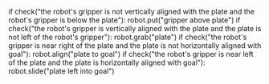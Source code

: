 

if check("the robot's gripper is not vertically aligned with the plate and the robot's gripper is below the plate"):
    robot.put("gripper above plate")
if check("the robot's gripper is vertically aligned with the plate and the plate is not left of the robot's gripper"):
    robot.grab("plate")
if check("the robot's gripper is near right of the plate and the plate is not horizontally aligned with goal"):
    robot.align("plate to goal")
if check("the robot's gripper is near left of the plate and the plate is horizontally aligned with goal"):
    robot.slide("plate left into goal")
